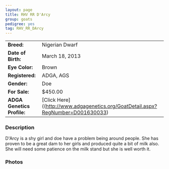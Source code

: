 ```yaml
---
layout: page
title: RHV RR D'Arcy
group: goats
pedigree: yes
tag: RHV_RR_DArcy
---
```


| | |
|:---|:---
|**Breed:**|Nigerian Dwarf
|**Date of Birth:**|March 18, 2013
|**Eye Color:**|Brown
|**Registered:**|ADGA, AGS
|**Gender:**|Doe
|**For Sale:**|$450.00
|**ADGA Genetics Profile:**|[Click Here]((http://www.adgagenetics.org/GoatDetail.aspx?RegNumber=D001630033)
### Description

D'Arcy is a shy girl and doe have a problem being around people. She has proven to be a great dam to her girls and produced quite a bit of milk also. She will need some patience on the milk stand but she is well worth it.

### Photos

<!--<img src="/images/goats/RHV_RR_DArcy/1.jpg" alt="Image of RHV RR D'Arcy" class="pic"/>
-->
